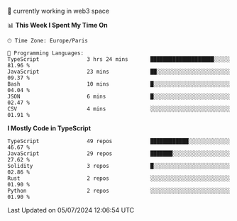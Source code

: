 🔭 currently working in web3 space

<!--START_SECTION:waka-->
📊 **This Week I Spent My Time On** 

```text
🕑︎ Time Zone: Europe/Paris

💬 Programming Languages: 
TypeScript               3 hrs 24 mins       ████████████████████░░░░░   81.96 % 
JavaScript               23 mins             ██░░░░░░░░░░░░░░░░░░░░░░░   09.37 % 
Bash                     10 mins             █░░░░░░░░░░░░░░░░░░░░░░░░   04.04 % 
JSON                     6 mins              █░░░░░░░░░░░░░░░░░░░░░░░░   02.47 % 
CSV                      4 mins              ░░░░░░░░░░░░░░░░░░░░░░░░░   01.91 % 
```

**I Mostly Code in TypeScript** 

```text
TypeScript               49 repos            ████████████░░░░░░░░░░░░░   46.67 % 
JavaScript               29 repos            ███████░░░░░░░░░░░░░░░░░░   27.62 % 
Solidity                 3 repos             █░░░░░░░░░░░░░░░░░░░░░░░░   02.86 % 
Rust                     2 repos             ░░░░░░░░░░░░░░░░░░░░░░░░░   01.90 % 
Python                   2 repos             ░░░░░░░░░░░░░░░░░░░░░░░░░   01.90 % 
```




 Last Updated on 05/07/2024 12:06:54 UTC
<!--END_SECTION:waka-->
